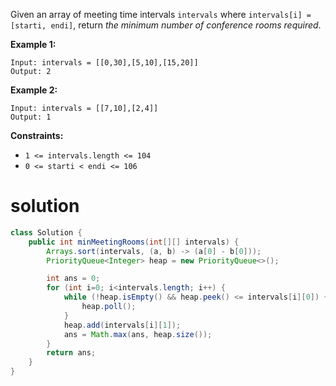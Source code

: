 Given an array of meeting time intervals `intervals` where `intervals[i] = [starti, endi]`, return *the minimum number of conference rooms required*.

 

**Example 1:**

```
Input: intervals = [[0,30],[5,10],[15,20]]
Output: 2
```

**Example 2:**

```
Input: intervals = [[7,10],[2,4]]
Output: 1
```

 

**Constraints:**

- `1 <= intervals.length <= 104`
- `0 <= starti < endi <= 106`

# solution

```java
class Solution {
    public int minMeetingRooms(int[][] intervals) {
        Arrays.sort(intervals, (a, b) -> (a[0] - b[0]));
        PriorityQueue<Integer> heap = new PriorityQueue<>();

        int ans = 0;
        for (int i=0; i<intervals.length; i++) {
            while (!heap.isEmpty() && heap.peek() <= intervals[i][0]) {
                heap.poll();
            }
            heap.add(intervals[i][1]);
            ans = Math.max(ans, heap.size());
        }
        return ans;
    }
}
```

